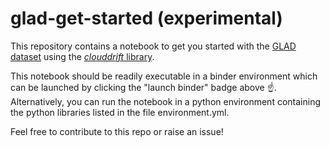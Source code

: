 # glad-get-started (experimental)
This repository contains a notebook to get you started with the [GLAD dataset](https://data.griidc.org/data/R1.x134.073:0004) using the [*clouddrift* library](https://clouddrift.org/).


This notebook should be readily executable in a binder environment which can be launched by clicking the "launch binder" badge above ☝️. Alternatively, you can run the notebook in a python environment containing the python libraries listed in the file environment.yml.

Feel free to contribute to this repo or raise an issue!
